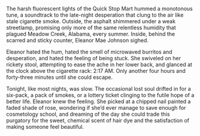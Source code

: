 The harsh fluorescent lights of the Quick Stop Mart hummed a monotonous tune, a soundtrack to the late-night desperation that clung to the air like stale cigarette smoke. Outside, the asphalt shimmered under a weak streetlamp, promising only more of the same relentless humidity that plagued Meadow Creek, Alabama, every summer. Inside, behind the scarred and sticky counter, Eleanor Mae Johnson sighed.

Eleanor hated the hum, hated the smell of microwaved burritos and desperation, and hated the feeling of being stuck. She swiveled on her rickety stool, attempting to ease the ache in her lower back, and glanced at the clock above the cigarette rack: 2:17 AM. Only another four hours and forty-three minutes until she could escape.

Tonight, like most nights, was slow. The occasional lost soul drifted in for a six-pack, a pack of smokes, or a lottery ticket clinging to the futile hope of a better life. Eleanor knew the feeling. She picked at a chipped nail painted a faded shade of rose, wondering if she’d ever manage to save enough for cosmetology school, and dreaming of the day she could trade this purgatory for the sweet, chemical scent of hair dye and the satisfaction of making someone feel beautiful.
